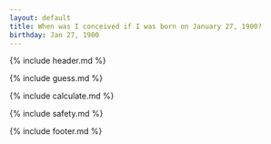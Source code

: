 ```yaml
---
layout: default
title: When was I conceived if I was born on January 27, 1900?
birthday: Jan 27, 1900
---
```


{% include header.md %}

{% include guess.md %}

{% include calculate.md %}

{% include safety.md %}

{% include footer.md %}




